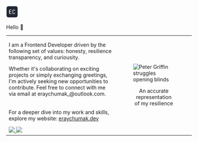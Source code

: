 ![personal logo](./assets/logo.png)

Hello 👋

<table>
  <tbody>
    <tr>
      <td>
        <p>
          I am a Frontend Developer driven by the following set of values:
          honesty, resilience transparency, and curiousity.
        </p>
        <p>
          Whether it's collaborating on exciting projects or simply
          exchanging greetings, I'm actively seeking new opportunities
          to contribute. Feel free to connect with me via email at
          eraychumak_@outlook.com.
        </p>
      </td>
      <td rowspan="2">
        <figure>
          <img
            src="./assets/resilience.gif"
            alt="Peter Griffin struggles opening blinds"
            width="256px"
          >
          <figcaption>
            <p align="center">An accurate representation of my resilience</p>
          </figcaption>
        </figure>
      </td>
    </tr>
    <tr>
      <td>
        <p>
          For a deeper dive into my work and skills, explore my
          website: <a href="https://eraychumak.dev/">eraychumak.dev</a>
        </p>
        <a href="https://www.linkedin.com/in/eray-chumak/">
          <img src="https://img.shields.io/badge/-LinkedIn-0e76a8?style=flat&logo=Linkedin&logoColor=white">
        </a>
        <img src="https://img.shields.io/badge/Open_Source-🧑‍💻-blue">
      </td>
    </tr>
  </tbody>
</table>
